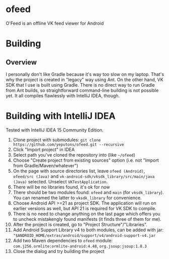 # ofeed
O'Feed is an offline VK feed viewer for Android

# Building
## Overview
I personally don't like Gradle because it's way too slow on my laptop.
That's why the project is created in "legacy" way using Ant.
On the other hand, VK SDK that I use is built using Gradle.
There is no direct way to run Gradle from Ant builds, so straightforward command-line building is not possible yet.
It all compiles flawlessly with IntelliJ IDEA, though.

# Building with IntelliJ IDEA
Tested with IntelliJ IDEA 15 Community Edition.

1. Clone project with submodules: `git clone https://github.com/yeputons/ofeed.git --recursive`
2. Click "Import project" in IDEA
3. Select path you've cloned the repository into (like `~/ofeed`)
4. Choose "Create project from existing sources" option (i.e. not "Import from Gradle/Maven/whatever")
5. On the page with source directories list, leave `ofeed (Android)`, `ofeed/src (Java)` and `vk-android-sdk/vksdk_library/src/main/java (Java)` selected. Unselect `VKTestApplication`.
6. There will be no libraries found, it's ok for now
7. There should be two modules found: `ofeed` and `main` (for `vksdk_library`). You can renamed the latter to `vksdk_library` for convenience.
8. Choose Android API >=21 as project SDK. The application will run on earlier versions as well, but API 21 is required for VK SDK to compile.
9. There is no need to change anything on the last page which offers you to uncheck mistakengly found manifests (it finds three of them for me).
10. After the project is created, go to "Project Structure"/"Libraries".
11. Add Android Support Library v4 to both modules, can be added with jar: `"$ANDROID_HOME/extras/android/support/v4/android-support-v4.jar`
12. Add two Maven dependencies to `ofeed` module: `com.j256.ormlite:ormlite-android:4.48`, `org.jsoup:jsoup:1.8.3`
13. Close the dialog and try building the project
